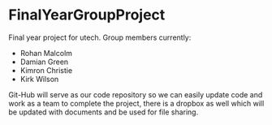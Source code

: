 FinalYearGroupProject
=====================

Final year project for utech. Group members currently: 
- Rohan Malcolm 
- Damian Green 
- Kimron Christie
- Kirk Wilson

Git-Hub will serve as our code repository so we can easily update code and work as a team to complete the project,
there is a dropbox as well which will be updated with documents and be used for file sharing.
